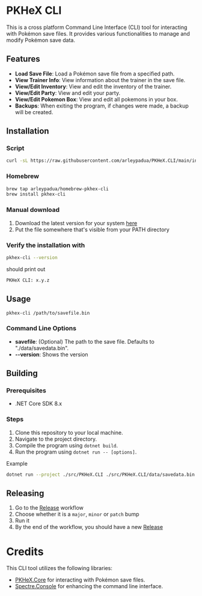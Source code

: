 # PKHeX CLI

This is a cross platform Command Line Interface (CLI) tool for interacting with Pokémon save files. It provides various functionalities to manage and modify Pokémon save data.

## Features

- **Load Save File**: Load a Pokémon save file from a specified path.
- **View Trainer Info**: View information about the trainer in the save file.
- **View/Edit Inventory**: View and edit the inventory of the trainer.
- **View/Edit Party**: View and edit your party.
- **View/Edit Pokemon Box**: View and edit all pokemons in your box.
- **Backups**: When exiting the program, if changes were made, a backup will be created.

## Installation

### Script

```bash
curl -sL https://raw.githubusercontent.com/arleypadua/PKHeX.CLI/main/install.sh | sudo bash
```

### Homebrew

```bash
brew tap arleypadua/homebrew-pkhex-cli
brew install pkhex-cli
```
### Manual download

1. Download the latest version for your system [here](https://github.com/arleypadua/PKHeX.CLI/releases)
2. Put the file somewhere that's visible from your PATH directory

### Verify the installation with

```bash
pkhex-cli --version
```

should print out

```bash
PKHeX CLI: x.y.z
```

## Usage

```bash
pkhex-cli /path/to/savefile.bin
```

### Command Line Options

- **savefile**: (Optional) The path to the save file. Defaults to "./data/savedata.bin".
- **--version**: Shows the version

## Building

### Prerequisites

- .NET Core SDK 8.x

### Steps

1. Clone this repository to your local machine.
2. Navigate to the project directory.
3. Compile the program using `dotnet build`.
4. Run the program using `dotnet run -- [options]`.

Example

```bash
dotnet run --project ./src/PKHeX.CLI ./src/PKHeX.CLI/data/savedata.bin
```

## Releasing

1. Go to the [Release](https://github.com/arleypadua/PKHeX.CLI/actions/workflows/release.yml) workflow
2. Choose whether it is a `major`, `minor` or `patch` bump
3. Run it
4. By the end of the workflow, you should have a new [Release](https://github.com/arleypadua/PKHeX.CLI/releases/latest)

# Credits

This CLI tool utilizes the following libraries:

* [PKHeX.Core](https://github.com/kwsch/PKHeX/tree/master) for interacting with Pokémon save files.
* [Spectre.Console](https://github.com/spectreconsole/spectre.console) for enhancing the command line interface.
